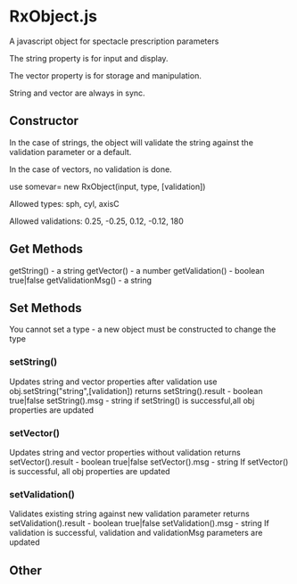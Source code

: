 # RxObject.js
A javascript object for spectacle prescription parameters

The string property is for input and display.

The vector property is for storage and manipulation.

String and vector are always in sync.


<h2>Constructor</h2>
In the case of strings, the object will validate the string against the validation parameter or a default.

In the case of vectors, no validation is done.

use somevar= new RxObject(input, type, [validation])

Allowed types: sph, cyl, axisC

Allowed validations: 0.25, -0.25, 0.12, -0.12, 180


<h2>Get Methods</h2>
getString() - a string
getVector() - a number
getValidation() - boolean true|false
getValidationMsg() - a string

<h2>Set Methods</h2>
You cannot set a type - a new object must be constructed to change the type
<h3>setString()</h3>
Updates string and vector properties after validation
use obj.setString("string",[validation])
returns 
setString().result - boolean true|false
setString().msg - string
if setString() is successful,all obj properties are updated
<h3>setVector()</h3>
Updates string and vector properties without validation
returns
setVector().result - boolean true|false
setVector().msg - string
If setVector() is successful, all obj properties are updated
<h3>setValidation()</h3>
Validates existing string against new validation parameter
returns
setValidation().result - boolean true|false
setValidation().msg - string
If validation is successful, validation and validationMsg parameters are updated
<h2>Other</h2>



